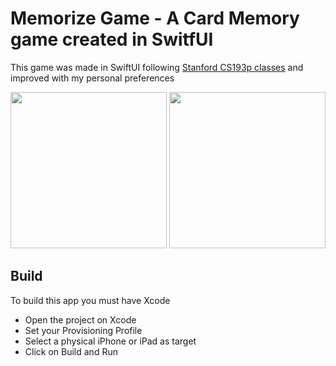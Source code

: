 # Memorize Game - A Card Memory game created in SwitfUI

This game was made in SwiftUI following [Stanford CS193p classes](https://cs193p.sites.stanford.edu/) and improved with my personal preferences

<div align="center">
  <img src="https://imgur.com/wyEQTkF.jpeg" width="250px" />
  <img src="https://imgur.com/5D42Iuf.jpeg" width="250px" />
</div>

## Build
To build this app you must have Xcode
- Open the project on Xcode
- Set your Provisioning Profile
- Select a physical iPhone or iPad as target
- Click on Build and Run
